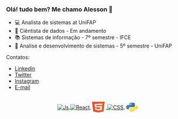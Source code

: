
### Olá! tudo bem? Me chamo Alesson 👋
- 💻 Analista de sistemas at UniFAP
- 🧪 Ciêntista de dados - Em andamento
- 📚 Sistemas de informação - 7º semestre - IFCE
- 🔭 Analise e desenvolvimento de sistemas - 5º semestre - UniFAP


Contatos:

- [Linkedin](https://www.linkedin.com/in/alessonsousa/)
- [Twitter](https://twitter.com/alessonsousa00)
- [Instagram](https://www.instagram.com/alessonsousa20/)
- [E-mail](mailto:alessonsousaviana@gmail.com)

<div align="center">
  <a href="https://github.com/alessonsousa">
</div>
  <div align="center" style="display: inline_block"><br>
  <img align="center" alt="Js" height="30" width="40" src="https://www.svgrepo.com/show/303388/java-4-logo.svg">
  <img align="center" alt="React" height="30" width="40" src="https://cdn-icons-png.flaticon.com/512/2906/2906274.png">
  <img align="center" alt="HTML" height="30" width="40" src="https://raw.githubusercontent.com/devicons/devicon/master/icons/html5/html5-original.svg">
  <img align="center" alt="CSS" height="30" width="40" src="https://www.clipartmax.com/png/full/240-2409409_c-programming-icon-c-programming-language-icon.png">
  <img align="center" alt="Python" height="30" width="40" src="https://raw.githubusercontent.com/devicons/devicon/master/icons/python/python-original.svg">
</div>
 <br>
  
  <!--
<div align="center"> 
  <a href="https://www.instagram.com/alessonsousa20/" target="_blank"><img src="https://img.shields.io/badge/-Instagram-%23E4405F?style=for-the-badge&logo=instagram&logoColor=white" target="_blank"></a>
  <a href = "mailto:alessonsousaviana@gmail.com"><img src="https://img.shields.io/badge/-Gmail-%23333?style=for-the-badge&logo=gmail&logoColor=white" target="_blank"></a>
  <a href="https://www.linkedin.com/in/alessonsousa/" target="_blank"><img src="https://img.shields.io/badge/-LinkedIn-%230077B5?style=for-the-badge&logo=linkedin&logoColor=white" target="_blank"></a> 
  
 ![Snake animation](https://github.com/rafaballerini/rafaballerini/blob/output/github-contribution-grid-snake.svg)
  -->
</div>
